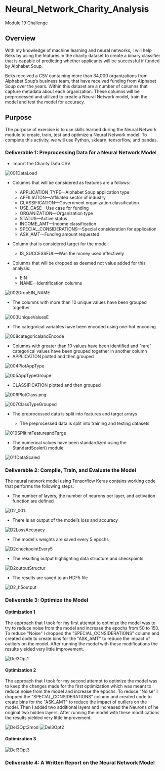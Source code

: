 # Neural_Network_Charity_Analysis
Module 19 Challenge
## Overview

With my knowledge of machine learning and neural networks, I will help Beks by using the features in the charity dataset to create a binary classifier that is capable of predicting whether applicants will be successful if funded by Alphabet Soup.

Beks received a CSV containing more than 34,000 organizations from Alphabet Soup’s business team, that have received funding from Alphabet Soup over the years. Within this dataset are a number of columns that capture metadata about each organization.  These columns will be preprocessed and utilized to create a Neural Network model, train the model and test the model for accuracy.

## Purpose

The purpose of exercise is to use skills learned during the Neural Network module to create, train, test and optimize a Neural Network model.  To complete this activity, we will use Python, sklearn, tensorflow, and pandas.

### Deliverable 1: Preprocessing Data for a Neural Network Model

* Import the Charity Data CSV

![001DataLoad](Images/001DataLoad.PNG)

* Columns that will be considered as features are a follows:

    * APPLICATION_TYPE—Alphabet Soup application type
    * AFFILIATION—Affiliated sector of industry
    * CLASSIFICATION—Government organization classification
    * USE_CASE—Use case for funding
    * ORGANIZATION—Organization type
    * STATUS—Active status
    * INCOME_AMT—Income classification
    * SPECIAL_CONSIDERATIONS—Special consideration for application
    * ASK_AMT—Funding amount requested

* Column that is considered target for the model:

    * IS_SUCCESSFUL—Was the money used effectively

* Columns that will be dropped as deemed not value added for this analysis:

    * EIN
    * NAME—Identification columns

![002DropEIN_NAME](Images/002DropEIN_NAME.PNG)

* The columns with more than 10 unique values have been grouped together

![003UniqueValuesE](Images/003UniqueValuesE.PNG)

* The categorical variables have been encoded using one-hot encoding

![008categoricalandEncode](Images/008categoricalandEncode.png)

* Columns with greater than 10 values have been identified and "rare" categorical values have been grouped together in another column
* APPLICATION plotted and then grouped

![004PlotAppType](Images/004PlotAppType.png)

![005AppTypeGroupe](Images/005AppTypeGrouped.png)

* CLASSIFICATION plotted and then grouped

![006PlotClass.png](Images/006PlotClass.png)

![007ClassTypeGrouped](Images/007ClassTypeGrouped.png)

* The preprocessed data is split into features and target arrays

    * The preprocessed data is split into training and testing datasets

![010SPlitintFeatureandTarge](Images/010SPlitintFeatureandTarget.png)

* The numerical values have been standardized using the StandardScaler() module

![011DataScaled](Images/011DataScaled.png)


### Deliverable 2: Compile, Train, and Evaluate the Model

The neural network model using Tensorflow Keras contains working code that performs the following steps:

* The number of layers, the number of neurons per layer, and activation function are defined

![D2_001.](Images/D2_001.png)

* There is an output of the model’s loss and accuracy

![D2LossAccuracy](Images/D2LossAccuracy.png)

* The model's weights are saved every 5 epochs

![D2checkpointEvery5](Images/D2checkpointEvery5.png)

* The resulting output highlighting data structure and checkpoints

![D2outputStructur](Images/D2outputStructure.png)

* The results are saved to an HDF5 file

![D2_h5output](Images/D2_h5output.png)


### Deliverable 3: Optimize the Model

#### Optimization 1

The approach that I took for my first attempt to optimize the model was to try to reduce noise from the model and increase the epochs from 50 to 150.  To reduce "Noise" I dropped the "SPECIAL_CONSIDERATIONS" column and created code to create bins for the "ASK_AMT" to reduce the impact of outliers on the model. After running the model with these modifications the results yielded very little improvement.

![Del3Opt1](Images/Del3Opt1.png)

#### Optimization 2

The approach that I took for my second attempt to optimize the model was to keep the changes made for the first optimization which was meant to reduce noise from the model and increase the epochs.  To reduce "Noise" I dropped the "SPECIAL_CONSIDERATIONS" column and created code to create bins for the "ASK_AMT" to reduce the impact of outliers on the model. Then I added two additional layers and increased the Neurons of he original two hidden layers.  After running the model with these modifications the results yielded very little improvement.

![Del3Opt2mod](Images/Del3Opt2mod.png)
![Del3Opt2](Images/Del3Opt2.png)

#### Optimization 3

![Del3Opt3](Images/Del3Opt3.png)

### Deliverable 4: A Written Report on the Neural Network Model
